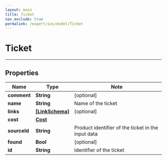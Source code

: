 ```yaml
---
layout: main
title: Ticket
nav_exclude: true
permalink: /expert/ios/model/Ticket
---
```


# Ticket

---

## Properties

Name | Type | Note
---- | ---- | ----
**comment** | **String** | [optional] 
**name** | **String** | Name of the ticket 
**links** | [**[LinkSchema]**](LinkSchema.md) | [optional] 
**cost** | [**Cost**](Cost.md) | 
**sourceId** | **String** | Product identifier of the ticket in the input data 
**found** | **Bool** | [optional] 
**id** | **String** | Identifier of the ticket 

